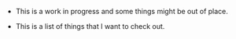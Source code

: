 - This is a work in progress and some things might be out of place.

- This is a list of things that I want to check out.
